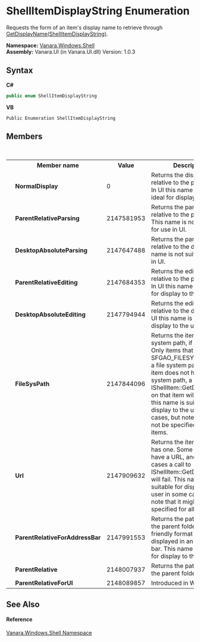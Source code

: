 # ShellItemDisplayString Enumeration
 

Requests the form of an item's display name to retrieve through <a href="34db7fc4-ee66-3455-32b8-8cb49ef2d3d5">GetDisplayName(ShellItemDisplayString)</a>.

**Namespace:**&nbsp;<a href="be182789-447d-1423-b31f-7fd1f1f04ab2">Vanara.Windows.Shell</a><br />**Assembly:**&nbsp;Vanara.UI (in Vanara.UI.dll) Version: 1.0.3

## Syntax

**C#**<br />
``` C#
public enum ShellItemDisplayString
```

**VB**<br />
``` VB
Public Enumeration ShellItemDisplayString
```


## Members
&nbsp;<table><tr><th></th><th>Member name</th><th>Value</th><th>Description</th></tr><tr><td /><td target="F:Vanara.Windows.Shell.ShellItemDisplayString.NormalDisplay">**NormalDisplay**</td><td>0</td><td>Returns the display name relative to the parent folder. In UI this name is generally ideal for display to the user.</td></tr><tr><td /><td target="F:Vanara.Windows.Shell.ShellItemDisplayString.ParentRelativeParsing">**ParentRelativeParsing**</td><td>2147581953</td><td>Returns the parsing name relative to the parent folder. This name is not suitable for use in UI.</td></tr><tr><td /><td target="F:Vanara.Windows.Shell.ShellItemDisplayString.DesktopAbsoluteParsing">**DesktopAbsoluteParsing**</td><td>2147647488</td><td>Returns the parsing name relative to the desktop. This name is not suitable for use in UI.</td></tr><tr><td /><td target="F:Vanara.Windows.Shell.ShellItemDisplayString.ParentRelativeEditing">**ParentRelativeEditing**</td><td>2147684353</td><td>Returns the editing name relative to the parent folder. In UI this name is suitable for display to the user.</td></tr><tr><td /><td target="F:Vanara.Windows.Shell.ShellItemDisplayString.DesktopAbsoluteEditing">**DesktopAbsoluteEditing**</td><td>2147794944</td><td>Returns the editing name relative to the desktop. In UI this name is suitable for display to the user.</td></tr><tr><td /><td target="F:Vanara.Windows.Shell.ShellItemDisplayString.FileSysPath">**FileSysPath**</td><td>2147844096</td><td>Returns the item's file system path, if it has one. Only items that report SFGAO_FILESYSTEM have a file system path. When an item does not have a file system path, a call to IShellItem::GetDisplayName on that item will fail. In UI this name is suitable for display to the user in some cases, but note that it might not be specified for all items.</td></tr><tr><td /><td target="F:Vanara.Windows.Shell.ShellItemDisplayString.Url">**Url**</td><td>2147909632</td><td>Returns the item's URL, if it has one. Some items do not have a URL, and in those cases a call to IShellItem::GetDisplayName will fail. This name is suitable for display to the user in some cases, but note that it might not be specified for all items.</td></tr><tr><td /><td target="F:Vanara.Windows.Shell.ShellItemDisplayString.ParentRelativeForAddressBar">**ParentRelativeForAddressBar**</td><td>2147991553</td><td>Returns the path relative to the parent folder in a friendly format as displayed in an address bar. This name is suitable for display to the user.</td></tr><tr><td /><td target="F:Vanara.Windows.Shell.ShellItemDisplayString.ParentRelative">**ParentRelative**</td><td>2148007937</td><td>Returns the path relative to the parent folder.</td></tr><tr><td /><td target="F:Vanara.Windows.Shell.ShellItemDisplayString.ParentRelativeForUI">**ParentRelativeForUI**</td><td>2148089857</td><td>Introduced in Windows 8.</td></tr></table>

## See Also


#### Reference
<a href="be182789-447d-1423-b31f-7fd1f1f04ab2">Vanara.Windows.Shell Namespace</a><br />